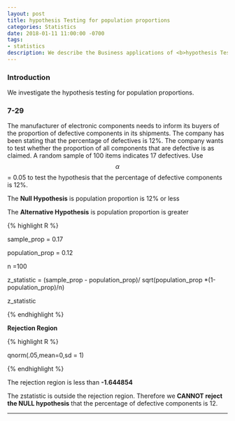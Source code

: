 ```yaml
---
layout: post
title: hypothesis Testing for population proportions
categories: Statistics
date: 2018-01-11 11:00:00 -0700
tags:
- statistics
description: We describe the Business applications of <b>hypothesis Testing for population proportions</b>  here...
---
```


### Introduction

We investigate the hypothesis testing for population proportions.         


### 7-29 

The manufacturer of electronic components needs to inform its buyers of the
proportion of defective components in its shipments. The company has been stating
that the percentage of defectives is 12%. The company wants to test whether the proportion
of all components that are defective is as claimed. A random sample of 100
items indicates 17 defectives. Use $$\alpha$$ =  0.05 to test the hypothesis that the percentage
of defective components is 12%.

The **Null Hypothesis** is population proportion is 12% or less

The **Alternative Hypothesis** is population proportion is greater          

{% highlight R %}

sample_prop = 0.17

population_prop = 0.12

n =100

z_statistic = (sample_prop - population_prop)/
sqrt(population_prop *(1-population_prop)/n)

z_statistic

{% endhighlight %}

**Rejection Region**

{% highlight R %}

qnorm(.05,mean=0,sd = 1)

{% endhighlight %}


The rejection region is less than **-1.644854**        
        

The zstatistic is outside the rejection region. Therefore we **CANNOT reject the NULL hypothesis**  that the percentage of defective components is 12.             

<hr/>





